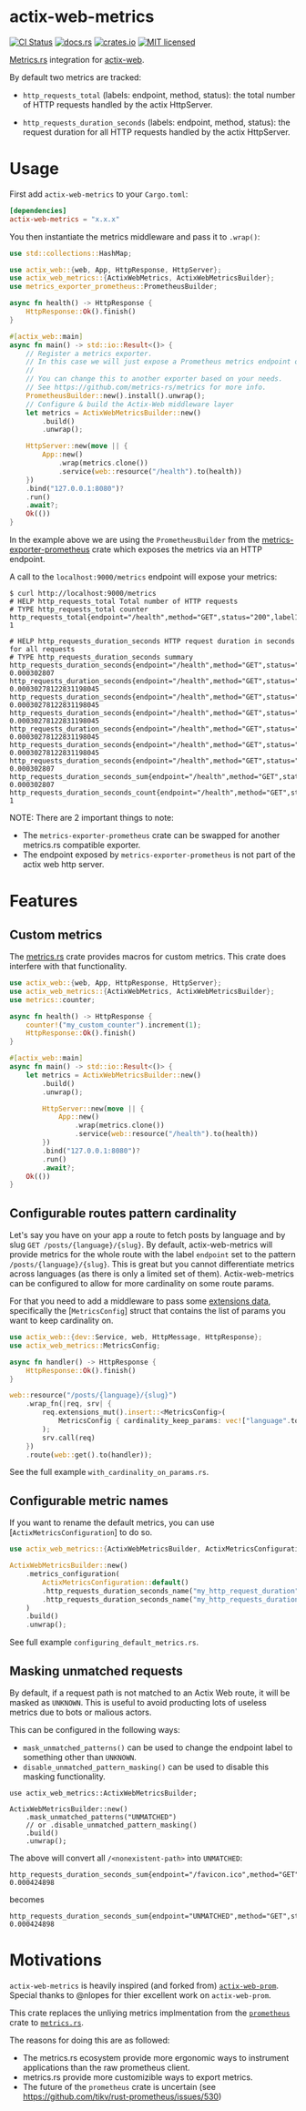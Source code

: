 # actix-web-metrics

[![CI Status](https://github.com/ranger-ross/actix-web-metrics/workflows/Test/badge.svg)](https://github.com/ranger-ross/actix-web-metrics/actions)
[![docs.rs](https://docs.rs/actix-web-metrics/badge.svg)](https://docs.rs/actix-web-metrics)
[![crates.io](https://img.shields.io/crates/v/actix-web-metrics.svg)](https://crates.io/crates/actix-web-metrics)
[![MIT licensed](https://img.shields.io/badge/license-MIT-blue.svg)](https://github.com/range-ross/actix-web-metrics/blob/master/LICENSE)

[Metrics.rs](https://metrics.rs) integration for [actix-web](https://github.com/actix/actix-web).

By default two metrics are tracked:

  - `http_requests_total` (labels: endpoint, method, status): the total number
    of HTTP requests handled by the actix HttpServer.

  - `http_requests_duration_seconds` (labels: endpoint, method, status): the
    request duration for all HTTP requests handled by the actix HttpServer.


# Usage

First add `actix-web-metrics` to your `Cargo.toml`:

```toml
[dependencies]
actix-web-metrics = "x.x.x"
```

You then instantiate the metrics middleware and pass it to `.wrap()`:

```rust
use std::collections::HashMap;

use actix_web::{web, App, HttpResponse, HttpServer};
use actix_web_metrics::{ActixWebMetrics, ActixWebMetricsBuilder};
use metrics_exporter_prometheus::PrometheusBuilder;

async fn health() -> HttpResponse {
    HttpResponse::Ok().finish()
}

#[actix_web::main]
async fn main() -> std::io::Result<()> {
    // Register a metrics exporter.
    // In this case we will just expose a Prometheus metrics endpoint on localhost:9000/metrics
    //
    // You can change this to another exporter based on your needs.
    // See https://github.com/metrics-rs/metrics for more info.
    PrometheusBuilder::new().install().unwrap();
    // Configure & build the Actix-Web middleware layer
    let metrics = ActixWebMetricsBuilder::new()
        .build()
        .unwrap();

    HttpServer::new(move || {
        App::new()
            .wrap(metrics.clone())
            .service(web::resource("/health").to(health))
    })
    .bind("127.0.0.1:8080")?
    .run()
    .await?;
    Ok(())
}
```

In the example above we are using the `PrometheusBuilder` from the [metrics-exporter-prometheus](https://docs.rs/metrics-exporter-prometheus/latest/metrics_exporter_prometheus) crate which exposes the metrics via an HTTP endpoint.

A call to the `localhost:9000/metrics` endpoint will expose your metrics:

```shell
$ curl http://localhost:9000/metrics
# HELP http_requests_total Total number of HTTP requests
# TYPE http_requests_total counter
http_requests_total{endpoint="/health",method="GET",status="200",label1="value1"} 1

# HELP http_requests_duration_seconds HTTP request duration in seconds for all requests
# TYPE http_requests_duration_seconds summary
http_requests_duration_seconds{endpoint="/health",method="GET",status="200",label1="value1",quantile="0"} 0.000302807
http_requests_duration_seconds{endpoint="/health",method="GET",status="200",label1="value1",quantile="0.5"} 0.00030278122831198045
http_requests_duration_seconds{endpoint="/health",method="GET",status="200",label1="value1",quantile="0.9"} 0.00030278122831198045
http_requests_duration_seconds{endpoint="/health",method="GET",status="200",label1="value1",quantile="0.95"} 0.00030278122831198045
http_requests_duration_seconds{endpoint="/health",method="GET",status="200",label1="value1",quantile="0.99"} 0.00030278122831198045
http_requests_duration_seconds{endpoint="/health",method="GET",status="200",label1="value1",quantile="0.999"} 0.00030278122831198045
http_requests_duration_seconds{endpoint="/health",method="GET",status="200",label1="value1",quantile="1"} 0.000302807
http_requests_duration_seconds_sum{endpoint="/health",method="GET",status="200",label1="value1"} 0.000302807
http_requests_duration_seconds_count{endpoint="/health",method="GET",status="200",label1="value1"} 1
```

NOTE: There are 2 important things to note:
* The `metrics-exporter-prometheus` crate can be swapped for another metrics.rs compatible exporter.
* The endpoint exposed by `metrics-exporter-prometheus` is not part of the actix web http server.

# Features

## Custom metrics

The [metrics.rs](https://docs.rs/metrics/latest/metrics) crate provides macros for custom metrics.
This crate does interfere with that functionality.

```rust
use actix_web::{web, App, HttpResponse, HttpServer};
use actix_web_metrics::{ActixWebMetrics, ActixWebMetricsBuilder};
use metrics::counter;

async fn health() -> HttpResponse {
    counter!("my_custom_counter").increment(1);
    HttpResponse::Ok().finish()
}

#[actix_web::main]
async fn main() -> std::io::Result<()> {
    let metrics = ActixWebMetricsBuilder::new()
        .build()
        .unwrap();

        HttpServer::new(move || {
            App::new()
                .wrap(metrics.clone())
                .service(web::resource("/health").to(health))
        })
        .bind("127.0.0.1:8080")?
        .run()
        .await?;
    Ok(())
}
```

## Configurable routes pattern cardinality

Let's say you have on your app a route to fetch posts by language and by slug `GET /posts/{language}/{slug}`.
By default, actix-web-metrics will provide metrics for the whole route with the label `endpoint` set to the pattern `/posts/{language}/{slug}`.
This is great but you cannot differentiate metrics across languages (as there is only a limited set of them).
Actix-web-metrics can be configured to allow for more cardinality on some route params.

For that you need to add a middleware to pass some [extensions data](https://blog.adamchalmers.com/what-are-extensions/), specifically the [`MetricsConfig`] struct that contains the list of params you want to keep cardinality on.

```rust
use actix_web::{dev::Service, web, HttpMessage, HttpResponse};
use actix_web_metrics::MetricsConfig;

async fn handler() -> HttpResponse {
    HttpResponse::Ok().finish()
}

web::resource("/posts/{language}/{slug}")
    .wrap_fn(|req, srv| {
        req.extensions_mut().insert::<MetricsConfig>(
            MetricsConfig { cardinality_keep_params: vec!["language".to_string()] }
        );
        srv.call(req)
    })
    .route(web::get().to(handler));
```

See the full example `with_cardinality_on_params.rs`.

## Configurable metric names

If you want to rename the default metrics, you can use [`ActixMetricsConfiguration`] to do so.

```rust
use actix_web_metrics::{ActixWebMetricsBuilder, ActixMetricsConfiguration};

ActixWebMetricsBuilder::new()
    .metrics_configuration(
        ActixMetricsConfiguration::default()
        .http_requests_duration_seconds_name("my_http_request_duration")
        .http_requests_duration_seconds_name("my_http_requests_duration_seconds"),
    )
    .build()
    .unwrap();
```

See full example `configuring_default_metrics.rs`.

## Masking unmatched requests

By default, if a request path is not matched to an Actix Web route, it will be masked as `UNKNOWN`.
This is useful to avoid producting lots of useless metrics due to bots or malious actors.

This can be configured in the following ways:
* `mask_unmatched_patterns()` can be used to change the endpoint label to something other than `UNKNOWN`.
* `disable_unmatched_pattern_masking()` can be used to disable this masking functionality.

```rust,no_run
use actix_web_metrics::ActixWebMetricsBuilder;

ActixWebMetricsBuilder::new()
    .mask_unmatched_patterns("UNMATCHED")
    // or .disable_unmatched_pattern_masking()
    .build()
    .unwrap();
```

The above will convert all `/<nonexistent-path>` into `UNMATCHED`:

```text
http_requests_duration_seconds_sum{endpoint="/favicon.ico",method="GET",status="400"} 0.000424898
```

becomes

```text
http_requests_duration_seconds_sum{endpoint="UNMATCHED",method="GET",status="400"} 0.000424898
```

# Motivations

`actix-web-metrics` is heavily inspired (and forked from) [`actix-web-prom`](https://github.com/nlopes/actix-web-prom). 
Special thanks to @nlopes for thier excellent work on `actix-web-prom`.

This crate replaces the unliying metrics implmentation from the [`prometheus`](https://docs.rs/prometheus/latest/prometheus) crate to [`metrics.rs`](https://metrics.rs).

The reasons for doing this are as followed:

* The metrics.rs ecosystem provide more ergonomic ways to instrument applications than the raw prometheus client.
* metrics.rs provide more customizible ways to export metrics.
* The future of the `prometheus` crate is uncertain (see https://github.com/tikv/rust-prometheus/issues/530)

